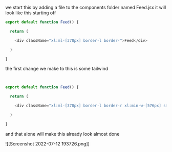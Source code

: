 we start this by adding a file to the components folder named Feed.jsx it will look like this starting off

```jsx
export default function Feed() {

  return (

    <div className="xl:ml-[370px] border-l border-">Feed</div>

  )

}
```

the first change we make to this is some tailwind 

```jsx
  

export default function Feed() {

  return (

    <div className="xl:ml-[370px] border-l border-r xl:min-w-[576px] sm:ml-[73px] flex-grow max-w-xl ">Feed</div>

  )

}

```

and that alone will make this already look almost done

![[Screenshot 2022-07-12 193726.png]]

